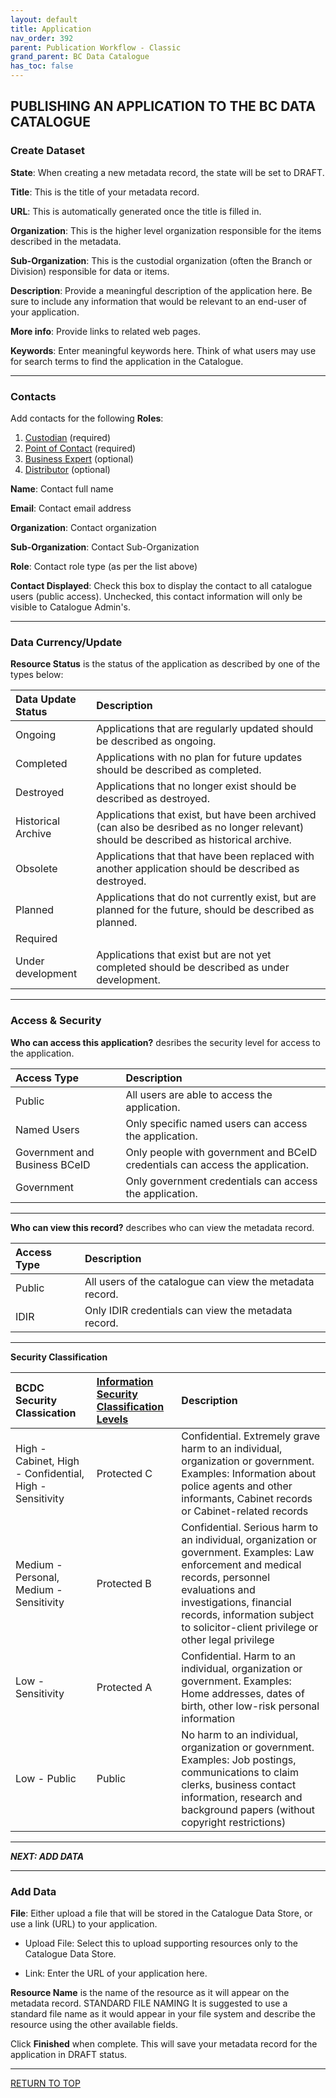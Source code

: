 ```yaml
---
layout: default
title: Application
nav_order: 392
parent: Publication Workflow - Classic
grand_parent: BC Data Catalogue
has_toc: false
---
```


## PUBLISHING AN APPLICATION TO THE BC DATA CATALOGUE

### Create Dataset

**State**: When creating a new metadata record, the state will be set to DRAFT. 

**Title**: This is the title of your metadata record.

**URL**: This is automatically generated once the title is filled in.

**Organization**: This is the higher level organization responsible for the items described in the metadata.

**Sub-Organization**: This is the custodial organization (often the Branch or Division) responsible for data or items.

**Description**: Provide a meaningful description of the application here. Be sure to include any information that would be relevant to an end-user of your application.

**More info**: Provide links to related web pages.

**Keywords**: Enter meaningful keywords here. Think of what users may use for search terms to find the application in the Catalogue.

---------------

### **Contacts**

Add contacts for the following **Roles**:
1. [Custodian](./glossary.md/#data_custodian) (required) 
1. [Point of Contact](./glossary.md/#point_of_contact) (required) 
1. [Business Expert](./glossary.md/#business_expert) (optional)
1. [Distributor](./glossary.md/#distributor) (optional) 

**Name**: Contact full name

**Email**: Contact email address

**Organization**: Contact organization

**Sub-Organization**: Contact Sub-Organization

**Role**: Contact role type (as per the list above)

**Contact Displayed**: Check this box to display the contact to all catalogue users (public access). Unchecked, this contact information will only be visible to Catalogue Admin's.

---------------

### **Data Currency/Update**

**Resource Status** is the status of the application as described by one of the types below: 
 
|Data Update Status| Description
|:---|:---|
|Ongoing|Applications that are regularly updated should be described as ongoing.|
|Completed|Applications with no plan for future updates should be described as completed.
|Destroyed|Applications that no longer exist should be described as destroyed.|
|Historical Archive|Applications that exist, but have been archived (can also be desribed as no longer relevant) should be described as historical archive.
|Obsolete|Applications that that have been replaced with another application should be described as destroyed.
|Planned|Applications that do not currently exist, but are planned for the future, should be described as planned.
|Required| 
|Under development|Applications that exist but are not yet completed should be described as under development.

---------------

### **Access & Security**

**Who can access this application?** desribes the security level for access to the application.

|Access Type| Description
|:---|:---|
|Public| All users are able to access the application.
|Named Users| Only specific named users can access the application.
|Government and Business BCeID| Only people with government and BCeID credentials can access the application.
|Government| Only government credentials can access the application.

------------------------------

**Who can view this record?** describes who can view the metadata record.

|Access Type| Description
|:---|:---|
|Public | All users of the catalogue can view the metadata record.
|IDIR | Only IDIR credentials can view the metadata record.

------------------------------

**Security Classification**

|BCDC Security Classication| [Information Security Classification Levels](https://www2.gov.bc.ca/assets/gov/government/services-for-government-and-broader-public-sector/information-technology-services/standards-files/information_security_classification_standard_july_17_2018.pdf)| Description
|:---|:---|:---|
|High - Cabinet, High - Confidential, High - Sensitivity|Protected C | Confidential. Extremely grave harm to an individual, organization or government. Examples: Information about police agents and other informants, Cabinet records or Cabinet-related records
|Medium - Personal, Medium - Sensitivity|Protected B | Confidential. Serious harm to an individual, organization or government. Examples: Law enforcement and medical records, personnel evaluations and investigations, financial records, information subject to solicitor-client privilege or other legal privilege
|Low - Sensitivity|Protected A | Confidential. Harm to an individual, organization or government. Examples: Home addresses, dates of birth, other low-risk personal information
|Low - Public|Public|No harm to an individual, organization or government. Examples: Job postings, communications to claim clerks, business contact information, research and background papers (without copyright restrictions)

------------------------------

***NEXT: ADD DATA***

------------------------------

### Add Data

**File**: Either upload a file that will be stored in the Catalogue Data Store, or use a link (URL) to your application.
+ Upload File: Select this to upload supporting resources only to the Catalogue Data Store. 

+ Link: Enter the URL of your application here.

**Resource Name** is the name of the resource as it will appear on the metadata record. 
STANDARD FILE NAMING
It is suggested to use a standard file name as it would appear in your file system and describe the resource using the other available fields. 

Click **Finished** when complete.  This will save your metadata record for the application in DRAFT status.

------------------------------

[RETURN TO TOP][1]

[1]: #publishing-an-application-to-the-bc-data-catalogue
